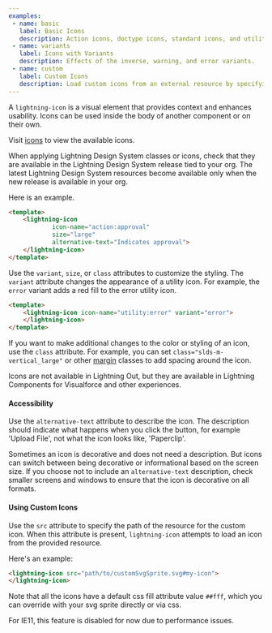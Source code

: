```yaml
---
examples:
 - name: basic
   label: Basic Icons
   description: Action icons, doctype icons, standard icons, and utility icons. You can change the icon size by setting the size attribute.
 - name: variants
   label: Icons with Variants
   description: Effects of the inverse, warning, and error variants.
 - name: custom
   label: Custom Icons
   description: Load custom icons from an external resource by specifying the src attribute.
---
```

A `lightning-icon` is a visual element that provides context and enhances
usability. Icons can be used inside the body of another component or on their
own.

Visit [icons](https://lightningdesignsystem.com/icons) to view the available icons.

When applying Lightning Design System classes or icons, check that they are
available in the Lightning Design System release tied to your org. The latest
Lightning Design System resources become available only when the new release
is available in your org.

Here is an example.
```html
<template>
    <lightning-icon
            icon-name="action:approval"
            size="large"
            alternative-text="Indicates approval">
    </lightning-icon>
</template>
```

Use the `variant`, `size`, or `class` attributes to customize the styling. The
`variant` attribute changes the appearance of a utility icon. For example, the
`error` variant adds a red fill to the error utility icon.

```html
<template>
    <lightning-icon icon-name="utility:error" variant="error">
    </lightning-icon>
</template>
```

If you want to make additional changes to the color or styling of an icon, use
the `class` attribute. For example, you can set `class="slds-m-vertical_large"` or other
[margin](https://lightningdesignsystem.com/utilities/margin/) classes to add
spacing around the icon.

Icons are not available in Lightning Out, but they are available in Lightning Components for Visualforce and other experiences.

#### Accessibility

Use the `alternative-text` attribute to describe the icon. The description
should indicate what happens when you click the button, for example 'Upload
File', not what the icon looks like, 'Paperclip'.

Sometimes an icon is decorative and does not need a description. But icons can
switch between being decorative or informational based on the screen size. If
you choose not to include an `alternative-text` description, check smaller
screens and windows to ensure that the icon is decorative on all formats.

#### Using Custom Icons

Use the `src` attribute to specify the path of the resource for the custom
icon. When this attribute is present, `lightning-icon` attempts to load an
icon from the provided resource.

Here's an example:

 ```html
<lightning-icon src="path/to/customSvgSprite.svg#my-icon">
</lightning-icon>
```

Note that all the icons have a default css fill attribute value `##fff`, which
you can override with your svg sprite directly or via css.

For IE11, this feature is disabled for now due to performance issues.

